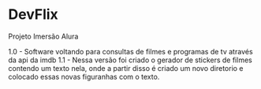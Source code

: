 # DevFlix
Projeto Imersão Alura

1.0 - Software voltando para consultas de filmes e programas de tv através da api da imdb
1.1 - Nessa versão foi criado o gerador de stickers de filmes contendo um texto nela, onde a partir disso é criado um novo diretorio e colocado essas novas figuranhas com o texto.
